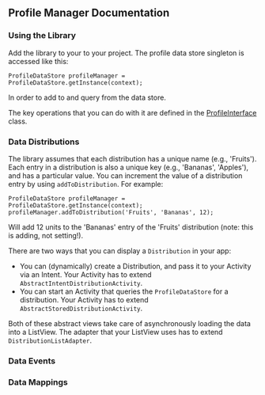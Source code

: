 ## Profile Manager Documentation

### Using the Library

Add the library to your to your project. The profile data store singleton is accessed like this:

```
ProfileDataStore profileManager = ProfileDataStore.getInstance(context);
```

In order to add to and query from the data store.

The key operations that you can do with it are defined in the [ProfileInterface](https://github.com/xsenselabs/ProfileManager/blob/master/src/com/ubhave/profilemanager/ProfileInterface.java) class.

### Data Distributions

The library assumes that each distribution has a unique name (e.g., 'Fruits'). Each entry in a distribution is also a unique key (e.g., 'Bananas', 'Apples'), and has a particular value. You can increment the value of a distribution entry by using ```addToDistribution```. For example:

```
ProfileDataStore profileManager = ProfileDataStore.getInstance(context);
profileManager.addToDistribution('Fruits', 'Bananas', 12);
```

Will add 12 units to the 'Bananas' entry of the 'Fruits' distribution (note: this is adding, not setting!).

There are two ways that you can display a ```Distribution``` in your app:

* You can (dynamically) create a Distribution, and pass it to your Activity via an Intent. Your Activity has to extend ```AbstractIntentDistributionActivity```.
* You can start an Activity that queries the ```ProfileDataStore``` for a distribution. Your Activity has to extend ```AbstractStoredDistributionActivity```.

Both of these abstract views take care of asynchronously loading the data into a ListView. The adapter that your ListView uses has to extend ```DistributionListAdapter```.


### Data Events

### Data Mappings
